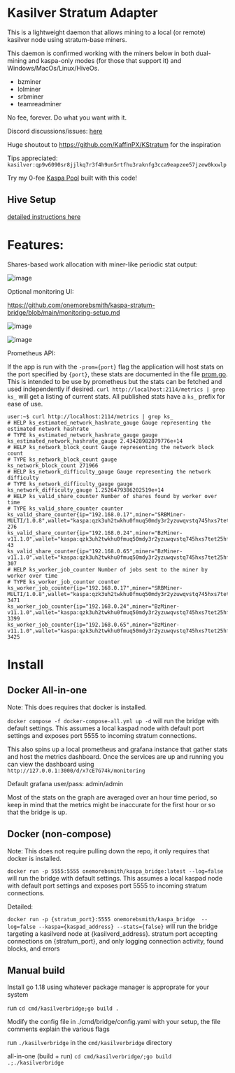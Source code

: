 # Kasilver Stratum Adapter

This is a lightweight daemon that allows mining to a local (or remote) kasilver node using stratum-base miners.

This daemon is confirmed working with the miners below in both dual-mining and kaspa-only modes (for those that support it) and Windows/MacOs/Linux/HiveOs.
* bzminer
* lolminer
* srbminer
* teamreadminer

No fee, forever. Do what you want with it.

Discord discussions/issues: [here](https://) 

Huge shoutout to https://github.com/KaffinPX/KStratum for the inspiration
  
Tips appreciated: `kasilver:qp9v6090sr8jjlkq7r3f4h9un5rtfhu3raknfg3cca9eapzee57jzew0kxwlp`

Try my 0-fee [Kaspa Pool](http://ghost-pool.io/) built with this code!


## Hive Setup
[detailed instructions here](hive-setup.md) 


# Features:

Shares-based work allocation with miner-like periodic stat output:

![image](https:)



Optional monitoring UI:

https://github.com/onemorebsmith/kaspa-stratum-bridge/blob/main/monitoring-setup.md

![image](https://user-images.githubusercontent.com/59971111/192025446-f20d74a5-f9e0-4290-b98b-9f56af8f23b4.png)

![image](https://user-images.githubusercontent.com/59971111/191980688-2d0faf6b-d551-4880-a316-de2303cfeb7d.png)


Prometheus API:

If the app is run with the `-prom={port}` flag the application will host stats on the port specified by `{port}`, these stats are documented in the file [prom.go](src/kasilverstratum/prom.go). This is intended to be use by prometheus but the stats can be fetched and used independently if desired. `curl http://localhost:2114/metrics | grep ks_` will get a listing of current stats. All published stats have a `ks_` prefix for ease of use.

```
user:~$ curl http://localhost:2114/metrics | grep ks_
# HELP ks_estimated_network_hashrate_gauge Gauge representing the estimated network hashrate
# TYPE ks_estimated_network_hashrate_gauge gauge
ks_estimated_network_hashrate_gauge 2.43428982879776e+14
# HELP ks_network_block_count Gauge representing the network block count
# TYPE ks_network_block_count gauge
ks_network_block_count 271966
# HELP ks_network_difficulty_gauge Gauge representing the network difficulty
# TYPE ks_network_difficulty_gauge gauge
ks_network_difficulty_gauge 1.2526479386202519e+14
# HELP ks_valid_share_counter Number of shares found by worker over time
# TYPE ks_valid_share_counter counter
ks_valid_share_counter{ip="192.168.0.17",miner="SRBMiner-MULTI/1.0.8",wallet="kaspa:qzk3uh2twkhu0fmuq50mdy3r2yzuwqvstq745hxs7tet25hfd4egcafcdmpdl",worker="002"} 276
ks_valid_share_counter{ip="192.168.0.24",miner="BzMiner-v11.1.0",wallet="kaspa:qzk3uh2twkhu0fmuq50mdy3r2yzuwqvstq745hxs7tet25hfd4egcafcdmpdl",worker="003"} 43
ks_valid_share_counter{ip="192.168.0.65",miner="BzMiner-v11.1.0",wallet="kaspa:qzk3uh2twkhu0fmuq50mdy3r2yzuwqvstq745hxs7tet25hfd4egcafcdmpdl",worker="001"} 307
# HELP ks_worker_job_counter Number of jobs sent to the miner by worker over time
# TYPE ks_worker_job_counter counter
ks_worker_job_counter{ip="192.168.0.17",miner="SRBMiner-MULTI/1.0.8",wallet="kaspa:qzk3uh2twkhu0fmuq50mdy3r2yzuwqvstq745hxs7tet25hfd4egcafcdmpdl",worker="002"} 3471
ks_worker_job_counter{ip="192.168.0.24",miner="BzMiner-v11.1.0",wallet="kaspa:qzk3uh2twkhu0fmuq50mdy3r2yzuwqvstq745hxs7tet25hfd4egcafcdmpdl",worker="003"} 3399
ks_worker_job_counter{ip="192.168.0.65",miner="BzMiner-v11.1.0",wallet="kaspa:qzk3uh2twkhu0fmuq50mdy3r2yzuwqvstq745hxs7tet25hfd4egcafcdmpdl",worker="001"} 3425

```

# Install

## Docker All-in-one

Note: This does requires that docker is installed.

  

`docker compose -f docker-compose-all.yml up -d` will run the bridge with default settings. This assumes a local kaspad node with default port settings and exposes port 5555 to incoming stratum connections.

  

This also spins up a local prometheus and grafana instance that gather stats and host the metrics dashboard. Once the services are up and running you can view the dashboard using `http://127.0.0.1:3000/d/x7cE7G74k/monitoring`

Default grafana user/pass: admin/admin

Most of the stats on the graph are averaged over an hour time period, so keep in mind that the metrics might be inaccurate for the first hour or so that the bridge is up.


## Docker (non-compose)

Note: This does not require pulling down the repo, it only requires that docker is installed.

`docker run -p 5555:5555 onemorebsmith/kaspa_bridge:latest --log=false` will run the bridge with default settings. This assumes a local kaspad node with default port settings and exposes port 5555 to incoming stratum connections.


Detailed:

`docker run -p {stratum_port}:5555 onemorebsmith/kaspa_bridge  --log=false --kaspa={kaspad_address} --stats={false}` will run the bridge targeting a kasilverd node at {kasilverd_address}. stratum port accepting connections on {stratum_port}, and only logging connection activity, found blocks, and errors

  

## Manual build

Install go 1.18 using whatever package manager is approprate for your system

  

run `cd cmd/kasilverbridge;go build .`

  

Modify the config file in ./cmd/bridge/config.yaml with your setup, the file comments explain the various flags

  

run `./kasilverbridge` in the `cmd/kasilverbridge` directory

  

all-in-one (build + run) `cd cmd/kasilverbridge/;go build .;./kasilverbridge`
